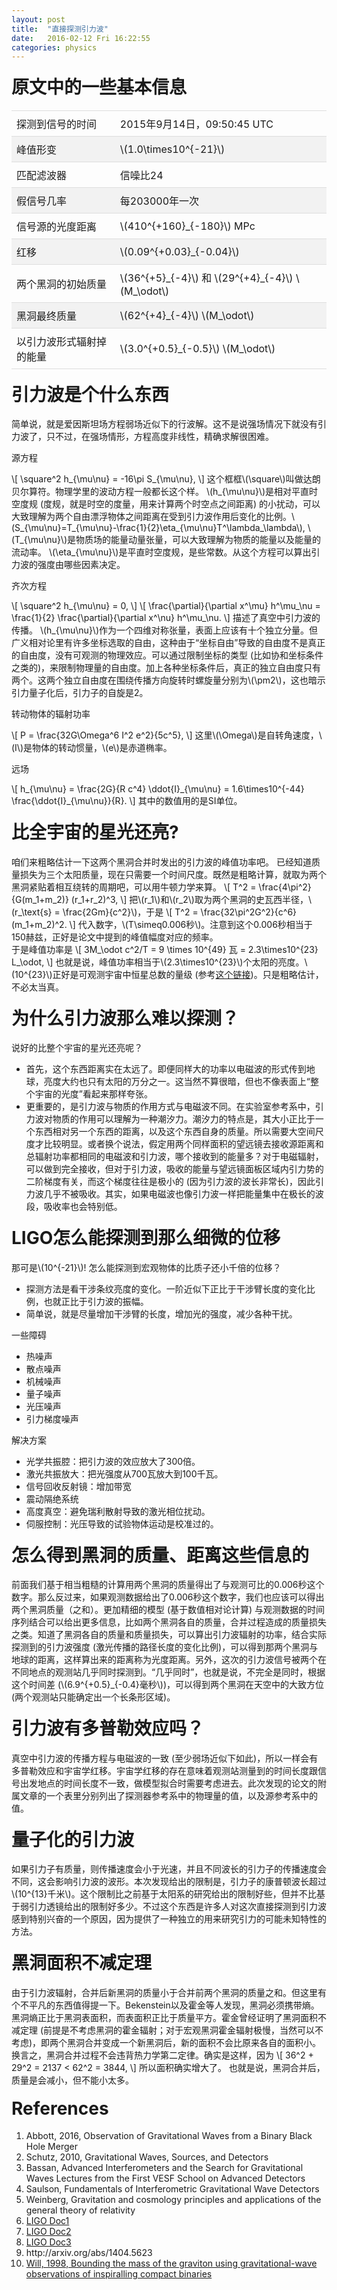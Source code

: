 ```yaml
---
layout: post
title:  "直接探测引力波"
date:   2016-02-12 Fri 16:22:55
categories: physics
---
```


<style>
h1 { 
    display: block;
    font-size: 2em;
    margin-top: 0.67em;
    margin-bottom: 0.67em;
    margin-left: 0;
    margin-right: 0;
    font-weight: bold;
}
h2 {
    display: block;
    font-size: 1.2em;
    margin-top: 0.83em;
    margin-bottom: 0.83em;
    margin-left: 0;
    margin-right: 0;
    font-weight: bold;
}
h3 { 
    display: block;
    font-size: 1em;
    margin-top: 1em;
    margin-bottom: 1em;
    margin-left: 0;
    margin-right: 0;
    font-weight: normal;
}
table {
    border-collapse: collapse;
    width: 100%;
}

th, td {
    padding: 8px;
    text-align: left;
    border-top: 1px solid #ddd;
    border-bottom: 1px solid #ddd;
}

tr:hover {background-color: #f5f5f5}
tr:nth-child(even){background-color: #f2f2f2}
</style>

<section>
<h1>原文中的一些基本信息</h1>

<table style="width:100%">
<tr> <td>探测到信号的时间</td> <td>2015年9月14日，09:50:45 UTC</td> </tr>
<tr> <td>峰值形变</td> <td>\(1.0\times10^{-21}\)</td> </tr>
<tr> <td>匹配滤波器</td> <td>信噪比24</td> </tr>
<tr> <td>假信号几率</td> <td>每203000年一次</td> </tr>
<tr> <td>信号源的光度距离</td> <td>\(410^{+160}_{-180}\) MPc</td> </tr>
<tr> <td>红移</td> <td>\(0.09^{+0.03}_{-0.04}\)</td> </tr>
<tr> <td>两个黑洞的初始质量</td> <td>\(36^{+5}_{-4}\) 和 \(29^{+4}_{-4}\) \(M_\odot\)</td> </tr>
<tr> <td>黑洞最终质量</td> <td>\(62^{+4}_{-4}\) \(M_\odot\)</td> </tr>
<tr> <td>以引力波形式辐射掉的能量</td> <td>\(3.0^{+0.5}_{-0.5}\) \(M_\odot\)</td> </tr>
</table>
</section>

<section><h1> 引力波是个什么东西</h1>
简单说，就是爱因斯坦场方程弱场近似下的行波解。这不是说强场情况下就没有引力波了，只不过，在强场情形，方程高度非线性，精确求解很困难。
<h3>源方程</h3>
\[
    \square^2 h_{\mu\nu} = -16\pi S_{\mu\nu},
\]
这个框框\(\square\)叫做达朗贝尔算符。物理学里的波动方程一般都长这个样。
\(h_{\mu\nu}\)是相对平直时空度规 (度规，就是时空的度量，用来计算两个时空点之间距离) 的小扰动，可以大致理解为两个自由漂浮物体之间距离在受到引力波作用后变化的比例。\(S_{\mu\nu}=T_{\mu\nu}-\frac{1}{2}\eta_{\mu\nu}T^\lambda_\lambda\), \(T_{\mu\nu}\)是物质场的能量动量张量，可以大致理解为物质的能量以及能量的流动率。 \(\eta_{\mu\nu}\)是平直时空度规，是些常数。从这个方程可以算出引力波的强度由哪些因素决定。
<h3>齐次方程</h3>
\[
    \square^2 h_{\mu\nu} = 0,
\]
\[
    \frac{\partial}{\partial x^\mu} h^\mu_\nu = \frac{1}{2} \frac{\partial}{\partial x^\nu} h^\mu_\nu.
\]
描述了真空中引力波的传播。
\(h_{\mu\nu}\)作为一个四维对称张量，表面上应该有十个独立分量。但广义相对论里有许多坐标选取的自由，这种由于“坐标自由”导致的自由度不是真正的自由度，没有可观测的物理效应。可以通过限制坐标的类型 (比如协和坐标条件之类的)，来限制物理量的自由度。加上各种坐标条件后，真正的独立自由度只有两个。这两个独立自由度在围绕传播方向旋转时螺旋量分别为\(\pm2\)，这也暗示引力量子化后，引力子的自旋是2。
<h3>转动物体的辐射功率</h3>
\[
P = \frac{32G\Omega^6 I^2 e^2}{5c^5},
\]
这里\(\Omega\)是自转角速度，\(I\)是物体的转动惯量，\(e\)是赤道椭率。
<h3>远场</h3>
<div>
\[
    h_{\mu\nu} = \frac{2G}{R c^4} \ddot{I}_{\mu\nu} = 1.6\times10^{-44} \frac{\ddot{I}_{\mu\nu}}{R}.
\]
其中的数值用的是SI单位。
</div>
</section>

<section><h1> 比全宇宙的星光还亮?</h1>
<div>
咱们来粗略估计一下这两个黑洞合并时发出的引力波的峰值功率吧。
已经知道质量损失为三个太阳质量，现在只需要一个时间尺度。既然是粗略计算，就取为两个黑洞紧贴着相互绕转的周期吧，可以用牛顿力学来算。
\[
    T^2 = \frac{4\pi^2}{G(m_1+m_2)} (r_1+r_2)^3,
\]
把\(r_1\)和\(r_2\)取为两个黑洞的史瓦西半径，\(r_\text{s} = \frac{2Gm}{c^2}\)，于是
\[
    T^2 = \frac{32\pi^2G^2}{c^6} (m_1+m_2)^2.
\]
代入数字，\(T\simeq0.006秒\)。注意到这个0.006秒相当于150赫兹，正好是论文中提到的峰值幅度对应的频率。
</div>
于是峰值功率是
\[
    3M_\odot c^2/T = 9 \times 10^{49} 瓦 = 2.3\times10^{23} L_\odot,
\]
也就是说，峰值功率相当于\(2.3\times10^{23}\)个太阳的亮度。\(10^{23}\)正好是可观测宇宙中恒星总数的量级 (参考<a href="https://www.zhihu.com/question/21341364/answer/18716795">这个链接</a>)。只是粗略估计，不必太当真。
</section>

<section><h1> 为什么引力波那么难以探测？</h1>
说好的比整个宇宙的星光还亮呢？
<ul>
<li>首先，这个东西距离实在太远了。即便同样大的功率以电磁波的形式传到地球，亮度大约也只有太阳的万分之一。这当然不算很暗，但也不像表面上“整个宇宙的光度”看起来那样夸张。</li>
<li>更重要的，是引力波与物质的作用方式与电磁波不同。在实验室参考系中，引力波对物质的作用可以理解为一种潮汐力。潮汐力的特点是，其大小正比于一个东西相对另一个东西的距离，以及这个东西自身的质量。所以需要大空间尺度才比较明显。或者换个说法，假定用两个同样面积的望远镜去接收源距离和总辐射功率都相同的电磁波和引力波，哪个接收到的能量多？对于电磁辐射，可以做到完全接收，但对于引力波，吸收的能量与望远镜面板区域内引力势的二阶梯度有关，而这个梯度往往是极小的 (因为引力波的波长非常长)，因此引力波几乎不被吸收。其实，如果电磁波也像引力波一样把能量集中在极长的波段，吸收率也会特别低。
</li>
</ul>
</section>

<section><h1>LIGO怎么能探测到那么细微的位移</h1>
<div>
那可是\(10^{-21}\)!  怎么能探测到宏观物体的比质子还小千倍的位移？
<ul>
<li>探测方法是看干涉条纹亮度的变化。一阶近似下正比于干涉臂长度的变化比例，也就正比于引力波的振幅。</li>
<li>简单说，就是尽量增加干涉臂的长度，增加光的强度，减少各种干扰。</li>
</ul>
</div>
<h3>一些障碍</h3>
<ul>
<li>热噪声</li>
<li>散点噪声</li>
<li>机械噪声</li>
<li>量子噪声</li>
<li>光压噪声</li>
<li>引力梯度噪声</li>
</ul>
<h3>解决方案</h3>
<ul>
<li>光学共振腔：把引力波的效应放大了300倍。</li>
<li>激光共振放大：把光强度从700瓦放大到100千瓦。</li>
<li>信号回收反射镜：增加带宽</li>
<li>震动隔绝系统</li>
<li>高度真空：避免瑞利散射导致的激光相位扰动。</li>
<li>伺服控制：光压导致的试验物体运动是校准过的。</li>
</ul>
</section>

<section><h1>怎么得到黑洞的质量、距离这些信息的</h1>
<div>
前面我们基于相当粗糙的计算用两个黑洞的质量得出了与观测可比的0.006秒这个数字。那么反过来，如果观测数据给出了0.006秒这个数字，我们也应该可以得出两个黑洞质量（之和）。更加精细的模型 (基于数值相对论计算) 与观测数据的时间序列结合可以给出更多信息，比如两个黑洞各自的质量，合并过程造成的质量损失之类。知道了黑洞各自的质量和质量损失，可以算出引力波辐射的功率，结合实际探测到的引力波强度 (激光传播的路径长度的变化比例)，可以得到那两个黑洞与地球的距离，这样算出来的距离称为光度距离。另外，这次的引力波信号被两个在不同地点的观测站几乎同时探测到。“几乎同时”，也就是说，不完全是同时，根据这个时间差 (\(6.9^{+0.5}_{-0.4}毫秒\))，可以得到两个黑洞在天空中的大致方位 (两个观测站只能确定出一个长条形区域)。
</div>
</section>

<section><h1>引力波有多普勒效应吗？</h1>
真空中引力波的传播方程与电磁波的一致 (至少弱场近似下如此)，所以一样会有多普勒效应和宇宙学红移。宇宙学红移的存在意味着观测站测量到的时间长度跟信号出发地点的时间长度不一致，做模型拟合时需要考虑进去。此次发现的论文的附属文章的一个表里分别列出了探测器参考系中的物理量的值，以及源参考系中的值。
</section>

<section><h1>量子化的引力波</h1>
<div>
如果引力子有质量，则传播速度会小于光速，并且不同波长的引力子的传播速度会不同，这会影响引力波的波形。本次发现给出的限制是，引力子的康普顿波长超过\(10^{13}千米\)。这个限制比之前基于太阳系的研究给出的限制好些，但并不比基于弱引力透镜给出的限制好多少。不过这个东西是许多人对这次直接探测到引力波感到特别兴奋的一个原因，因为提供了一种独立的用来研究引力的可能未知特性的方法。
</div>
</section>

<section><h1>黑洞面积不减定理</h1>
<div>
由于引力波辐射，合并后新黑洞的质量小于合并前两个黑洞的质量之和。但这里有个不平凡的东西值得提一下。Bekenstein以及霍金等人发现，黑洞必须携带熵。黑洞熵正比于黑洞表面积，而表面积正比于质量平方。霍金曾经证明了黑洞面积不减定理 (前提是不考虑黑洞的霍金辐射；对于宏观黑洞霍金辐射极慢，当然可以不考虑)，即两个黑洞合并变成一个新黑洞后，新的面积不会比原来各自的面积小。换言之，黑洞合并过程不会违背热力学第二定律。确实是这样，因为
\[
36^2 + 29^2 = 2137 < 62^2 = 3844,
\]
所以面积确实增大了。
也就是说，黑洞合并后，质量是会减小，但不能小太多。
</div>
</section>

<section><h1>References</h1>
<ol>
<li> Abbott, 2016, Observation of Gravitational Waves from a Binary Black Hole Merger </li>
<li> Schutz, 2010, Gravitational Waves, Sources, and Detectors </li>
<li> Bassan, Advanced Interferometers and the Search for Gravitational Waves Lectures from the First VESF School on Advanced Detectors </li>
<li> Saulson, Fundamentals of Interferometric Gravitational Wave Detectors </li>
<li> Weinberg, Gravitation and cosmology principles and applications of the general theory of relativity </li>
<li> <a href="https://dcc.ligo.org/public/0122/P1500227/006/placeholder.pdf"> LIGO Doc1</a> </li>
<li> <a href="https://dcc.ligo.org/LIGO-P1500218/public/main"> LIGO Doc2 </a> </li>
<li> <a href="https://dcc.ligo.org/LIGO-P1500269/public/main"> LIGO Doc3 </a> </li>
<li> http://arxiv.org/abs/1404.5623 </li>
<li> <a href="http://journals.aps.org/prd/abstract/10.1103/PhysRevD.57.2061"> Will, 1998, Bounding the mass of the graviton using gravitational-wave observations of inspiralling compact binaries </a>  </li>
</ol>
</section>
